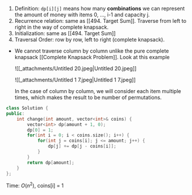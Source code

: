   

1. Definition: `dp[i][j]` means how many **combinations** we can represent the amount of money with items 0, …, i-1 and capacity j.
2. Recurrence relation: same as [[494. Target Sum]]. Traverse from left to right in the way of complete knapsack.
3. Initialization: same as [[494. Target Sum]]
4. Traversal Order: row by row, left to right (complete knapsack).

- We cannot traverse column by column unlike the pure complete knapsack [[Complete Knapsack Problem]]. Look at this example
    
    ![[_attachments/Untitled 20.jpeg|Untitled 20.jpeg]]
    
    ![[_attachments/Untitled 1 7.jpeg|Untitled 1 7.jpeg]]
    
    In the case of column by column, we will consider each item multiple times, which makes the result to be number of permutations.
    

```C++
class Solution {
public:
    int change(int amount, vector<int>& coins) {
        vector<int> dp(amount + 1, 0);
        dp[0] = 1;
        for(int i = 0; i < coins.size(); i++) {
            for(int j = coins[i]; j <= amount; j++) {
                dp[j] += dp[j - coins[i]];
            }
        }
        return dp[amount];
    }
};
```

Time: $O(n^2)$﻿, coins[i] = 1